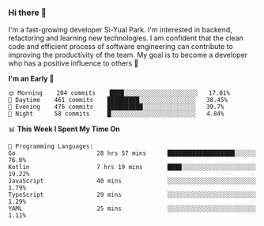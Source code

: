 ### Hi there 👋


I'm a fast-growing developer Si-Yual Park. I'm interested in backend, refactoring and learning new technologies. I am confident that the clean code and efficient process of software engineering can contribute to improving the productivity of the team. My goal is to become a developer who has a positive influence to others 🔭

<!--START_SECTION:waka-->
**I'm an Early 🐤** 

```text
🌞 Morning    204 commits    ████░░░░░░░░░░░░░░░░░░░░░   17.01% 
🌆 Daytime    461 commits    █████████░░░░░░░░░░░░░░░░   38.45% 
🌃 Evening    476 commits    ██████████░░░░░░░░░░░░░░░   39.7% 
🌙 Night      58 commits     █░░░░░░░░░░░░░░░░░░░░░░░░   4.84%

```


📊 **This Week I Spent My Time On** 

```text
💬 Programming Languages: 
Go                       28 hrs 57 mins      ███████████████████░░░░░░   76.0% 
Kotlin                   7 hrs 19 mins       ████░░░░░░░░░░░░░░░░░░░░░   19.22% 
JavaScript               40 mins             ░░░░░░░░░░░░░░░░░░░░░░░░░   1.79% 
TypeScript               29 mins             ░░░░░░░░░░░░░░░░░░░░░░░░░   1.29% 
YAML                     25 mins             ░░░░░░░░░░░░░░░░░░░░░░░░░   1.11%

```


<!--END_SECTION:waka-->
